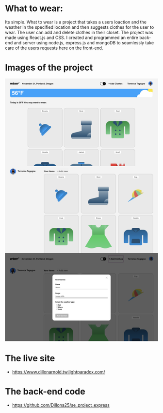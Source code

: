 # What to wear:

Its simple. What to wear is a project that takes a users loaction and the weather in the specified location and then suggests clothes for the user to wear. The user can add and delete clothes in their closet. The project was made using React.js and CSS. I created and programmed an entire back-end and server using node.js, express.js and mongoDB to seamlessly take care of the users requests here on the front-end.

# Images of the project

<img align="center" src="/src/images/main.png" alt="Photo of projects main page">
<img align="center" src="/src/images/profile.png" alt="Photo of projects main page">
<img align="center" src="/src/images/modal.png" alt="Photo of projects main page">

# The live site

- https://www.dillonarnold.twilightparadox.com/

# The back-end code

- https://github.com/Dillona25/se_project_express
